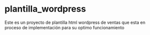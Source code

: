 # plantilla_wordpress
Este es un proyecto de plantilla html wordpress de ventas que esta en proceso de implementación para su optimo funcionamiento
